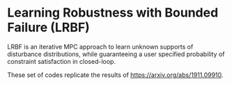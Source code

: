 # Learning Robustness with Bounded Failure (LRBF)
LRBF is an iterative MPC approach to learn unknown supports of disturbance distributions, while guaranteeing a user specified probability of constraint satisfaction in closed-loop. 

These set of codes replicate the results of https://arxiv.org/abs/1911.09910. 

